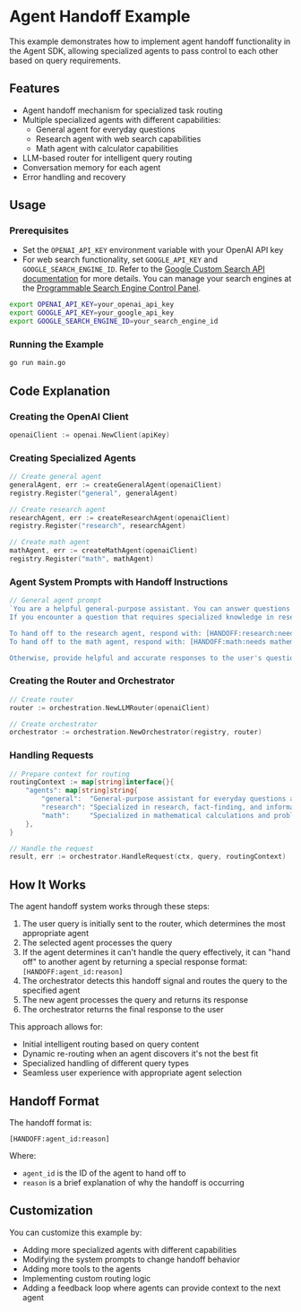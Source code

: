 # Agent Handoff Example

This example demonstrates how to implement agent handoff functionality in the Agent SDK, allowing specialized agents to pass control to each other based on query requirements.

## Features

- Agent handoff mechanism for specialized task routing
- Multiple specialized agents with different capabilities:
  - General agent for everyday questions
  - Research agent with web search capabilities
  - Math agent with calculator capabilities
- LLM-based router for intelligent query routing
- Conversation memory for each agent
- Error handling and recovery

## Usage

### Prerequisites

- Set the `OPENAI_API_KEY` environment variable with your OpenAI API key
- For web search functionality, set `GOOGLE_API_KEY` and `GOOGLE_SEARCH_ENGINE_ID`. Refer to the [Google Custom Search API documentation](https://developers.google.com/custom-search/v1/introduction#identify_your_application_to_google_with_api_key) for more details. You can manage your search engines at the [Programmable Search Engine Control Panel](https://programmablesearchengine.google.com/controlpanel/all).

```bash
export OPENAI_API_KEY=your_openai_api_key
export GOOGLE_API_KEY=your_google_api_key
export GOOGLE_SEARCH_ENGINE_ID=your_search_engine_id
```

### Running the Example

```bash
go run main.go
```

## Code Explanation

### Creating the OpenAI Client

```go
openaiClient := openai.NewClient(apiKey)
```

### Creating Specialized Agents

```go
// Create general agent
generalAgent, err := createGeneralAgent(openaiClient)
registry.Register("general", generalAgent)

// Create research agent
researchAgent, err := createResearchAgent(openaiClient)
registry.Register("research", researchAgent)

// Create math agent
mathAgent, err := createMathAgent(openaiClient)
registry.Register("math", mathAgent)
```

### Agent System Prompts with Handoff Instructions

```go
// General agent prompt
`You are a helpful general-purpose assistant. You can answer questions on a wide range of topics.
If you encounter a question that requires specialized knowledge in research or mathematics, you should hand off to a specialized agent.

To hand off to the research agent, respond with: [HANDOFF:research:needs specialized research]
To hand off to the math agent, respond with: [HANDOFF:math:needs mathematical calculation]

Otherwise, provide helpful and accurate responses to the user's questions.`
```

### Creating the Router and Orchestrator

```go
// Create router
router := orchestration.NewLLMRouter(openaiClient)

// Create orchestrator
orchestrator := orchestration.NewOrchestrator(registry, router)
```

### Handling Requests

```go
// Prepare context for routing
routingContext := map[string]interface{}{
    "agents": map[string]string{
        "general":  "General-purpose assistant for everyday questions and tasks",
        "research": "Specialized in research, fact-finding, and information retrieval",
        "math":     "Specialized in mathematical calculations and problem-solving",
    },
}

// Handle the request
result, err := orchestrator.HandleRequest(ctx, query, routingContext)
```

## How It Works

The agent handoff system works through these steps:

1. The user query is initially sent to the router, which determines the most appropriate agent
2. The selected agent processes the query
3. If the agent determines it can't handle the query effectively, it can "hand off" to another agent by returning a special response format: `[HANDOFF:agent_id:reason]`
4. The orchestrator detects this handoff signal and routes the query to the specified agent
5. The new agent processes the query and returns its response
6. The orchestrator returns the final response to the user

This approach allows for:
- Initial intelligent routing based on query content
- Dynamic re-routing when an agent discovers it's not the best fit
- Specialized handling of different query types
- Seamless user experience with appropriate agent selection

## Handoff Format

The handoff format is:
```
[HANDOFF:agent_id:reason]
```

Where:
- `agent_id` is the ID of the agent to hand off to
- `reason` is a brief explanation of why the handoff is occurring

## Customization

You can customize this example by:
- Adding more specialized agents with different capabilities
- Modifying the system prompts to change handoff behavior
- Adding more tools to the agents
- Implementing custom routing logic
- Adding a feedback loop where agents can provide context to the next agent
